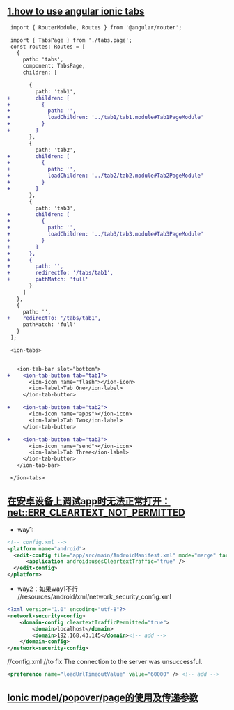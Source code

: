 ##  [1.how to use **angular** ionic tabs](https://github.com/ionic-team/ionic/blob/master/CHANGELOG.md#angular-tabs)
```diff
 import { RouterModule, Routes } from '@angular/router';

 import { TabsPage } from './tabs.page';
 const routes: Routes = [
   {
     path: 'tabs',
     component: TabsPage,
     children: [

       {
         path: 'tab1',
+        children: [
+          {
+            path: '',
+            loadChildren: '../tab1/tab1.module#Tab1PageModule'
+          }
+        ]
       },
       {
         path: 'tab2',
+        children: [
+          {
+            path: '',
+            loadChildren: '../tab2/tab2.module#Tab2PageModule'
+          }
+        ]
       },
       {
         path: 'tab3',
+        children: [
+          {
+            path: '',
+            loadChildren: '../tab3/tab3.module#Tab3PageModule'
+          }
+        ]
+      },
+      {
+        path: '',
+        redirectTo: '/tabs/tab1',
+        pathMatch: 'full'
       }
     ]
   },
   {
     path: '',
+    redirectTo: '/tabs/tab1',
     pathMatch: 'full'
   }
 ];
```

```diff
 <ion-tabs>


   <ion-tab-bar slot="bottom">
+    <ion-tab-button tab="tab1">
       <ion-icon name="flash"></ion-icon>
       <ion-label>Tab One</ion-label>
     </ion-tab-button>

+    <ion-tab-button tab="tab2">
       <ion-icon name="apps"></ion-icon>
       <ion-label>Tab Two</ion-label>
     </ion-tab-button>

+    <ion-tab-button tab="tab3">
       <ion-icon name="send"></ion-icon>
       <ion-label>Tab Three</ion-label>
     </ion-tab-button>
   </ion-tab-bar>

 </ion-tabs>
```
## [在安卓设备上调试app时无法正常打开：net::ERR_CLEARTEXT_NOT_PERMITTED](https://stackoverflow.com/questions/54752716/why-am-i-seeing-neterr-cleartext-not-permitted-errors-after-upgrading-to-cordo)
* way1:
```xml
<!-- config.xml -->
<platform name="android">
  <edit-config file="app/src/main/AndroidManifest.xml" mode="merge" target="/manifest/application">
      <application android:usesCleartextTraffic="true" />
  </edit-config>
</platform>
```
* way2：如果way1不行
//resources/android/xml/network_security_config.xml 
```xml
<?xml version="1.0" encoding="utf-8"?>
<network-security-config>
    <domain-config cleartextTrafficPermitted="true">
        <domain>localhost</domain>
        <domain>192.168.43.145</domain><!-- add -->
    </domain-config>
</network-security-config>
```
//config.xml //to fix The connection to the server was unsuccessful.
```xml
<preference name="loadUrlTimeoutValue" value="60000" /> <!-- add -->
```
## [Ionic model/popover/page的使用及传递参数](https://www.youtube.com/watch?v=jRxPOs1OM34&list=PLMBoxY34XjTL_P7aKbwo_X_-8JXjWvNpl)